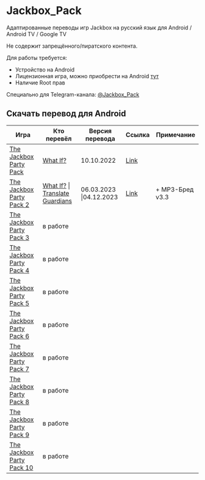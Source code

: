 # Jackbox_Pack
Адаптированные переводы игр Jackbox на русский язык для Android / Android TV / Google TV

Не содержит запрещённого/пиратского контента.

Для работы требуется:
- Устройство на Android
- Лицензионная игра, можно приобрести на Android [тут](https://play.google.com/store/apps/developer?id=Jackbox+Games,+Inc.)
- Наличие Root прав
  
Специально для Telegram-канала: [@Jackbox_Pack](https://t.me/Jackbox_Pack)


## Скачать перевод для Android
| Игра | Кто перевёл | Версия перевода | Ссылка | Примечание
| ------------- | ------------- | ------------- | ------------- | ------------- |
| [The Jackbox Party Pack](https://play.google.com/store/apps/details?id=com.jackboxgames.JackboxPartyLoaderFull) | [What If?](https://whatif.one/)  |10.10.2022| [Link](https://github.com/qwertykolea/Jackbox_Pack/releases/download/JPP1/TJPP1_WhatIF_10.10.2022-RD_12.12.2023_17.52.zip) |
| [The Jackbox Party Pack 2](https://play.google.com/store/apps/details?id=com.jackboxgames.JBPP2Loader) | [What If?](https://whatif.one/) \| [Translate Guardians](https://www.trgu.ru/) |06.03.2023 \|04.12.2023 |[Link](https://github.com/qwertykolea/Jackbox_Pack/releases/download/JPP2/TJPP2_WhatIF_06.03.2023-TG_04.12.2023-RD_28.12.2023_1404.zip)| + MP3-Бред v3.3 |
| [The Jackbox Party Pack 3](https://play.google.com/store/apps/details?id=com.jackboxgames.TJPP3Loader) | в работе ||
| [The Jackbox Party Pack 4](https://play.google.com/store/apps/details?id=com.jackboxgames.TJPP4Loader) | в работе ||
| [The Jackbox Party Pack 5](https://play.google.com/store/apps/details?id=com.jackboxgames.TJPP5Loader) | в работе ||
| [The Jackbox Party Pack 6](https://play.google.com/store/apps/details?id=com.jackboxgames.TJPP6Loader) | в работе ||
| [The Jackbox Party Pack 7](https://play.google.com/store/apps/details?id=com.jackboxgames.TJPP7Loader) | в работе ||
| [The Jackbox Party Pack 8](https://play.google.com/store/apps/developer?id=Jackbox+Games,+Inc.) | в работе ||
| [The Jackbox Party Pack 9](https://play.google.com/store/apps/developer?id=Jackbox+Games,+Inc.) | в работе ||
| [The Jackbox Party Pack 10](https://play.google.com/store/apps/developer?id=Jackbox+Games,+Inc.) | в работе ||
